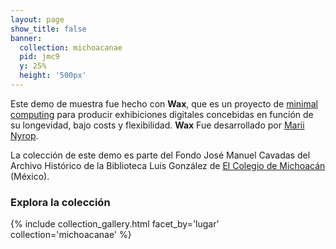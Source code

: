 ```yaml
---
layout: page
show_title: false
banner:
  collection: michoacanae
  pid: jmc9
  y: 25%
  height: '500px'
---
```


Este demo de muestra fue hecho con __Wax__, que es un proyecto de [minimal computing](http://go-dh.github.io/mincomp/) para producir exhibiciones digitales concebidas en función de su longevidad, bajo costs y flexibilidad. __Wax__ Fue desarrollado por [Marii Nyrop](https://marii.info/).

La colección de este demo es parte del Fondo José Manuel Cavadas del Archivo Histórico de la Biblioteca Luis González de [El Colegio de Michoacán](https://www.colmich.edu.mx/) (México).

### Explora la colección

{% include collection_gallery.html facet_by='lugar' collection='michoacanae' %}
